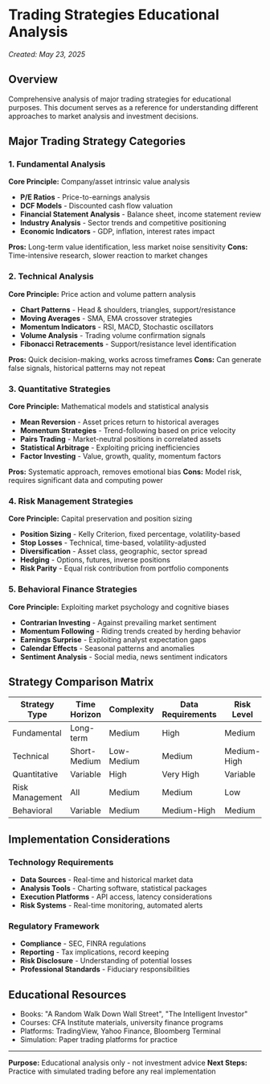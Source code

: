 # Trading Strategies Educational Analysis
*Created: May 23, 2025*

## Overview
Comprehensive analysis of major trading strategies for educational purposes. This document serves as a reference for understanding different approaches to market analysis and investment decisions.

## Major Trading Strategy Categories

### 1. **Fundamental Analysis**
**Core Principle:** Company/asset intrinsic value analysis
- **P/E Ratios** - Price-to-earnings analysis
- **DCF Models** - Discounted cash flow valuation
- **Financial Statement Analysis** - Balance sheet, income statement review
- **Industry Analysis** - Sector trends and competitive positioning
- **Economic Indicators** - GDP, inflation, interest rates impact

**Pros:** Long-term value identification, less market noise sensitivity
**Cons:** Time-intensive research, slower reaction to market changes

### 2. **Technical Analysis**
**Core Principle:** Price action and volume pattern analysis
- **Chart Patterns** - Head & shoulders, triangles, support/resistance
- **Moving Averages** - SMA, EMA crossover strategies
- **Momentum Indicators** - RSI, MACD, Stochastic oscillators
- **Volume Analysis** - Trading volume confirmation signals
- **Fibonacci Retracements** - Support/resistance level identification

**Pros:** Quick decision-making, works across timeframes
**Cons:** Can generate false signals, historical patterns may not repeat

### 3. **Quantitative Strategies**
**Core Principle:** Mathematical models and statistical analysis
- **Mean Reversion** - Asset prices return to historical averages
- **Momentum Strategies** - Trend-following based on price velocity
- **Pairs Trading** - Market-neutral positions in correlated assets
- **Statistical Arbitrage** - Exploiting pricing inefficiencies
- **Factor Investing** - Value, growth, quality, momentum factors

**Pros:** Systematic approach, removes emotional bias
**Cons:** Model risk, requires significant data and computing power

### 4. **Risk Management Strategies**
**Core Principle:** Capital preservation and position sizing
- **Position Sizing** - Kelly Criterion, fixed percentage, volatility-based
- **Stop Losses** - Technical, time-based, volatility-adjusted
- **Diversification** - Asset class, geographic, sector spread
- **Hedging** - Options, futures, inverse positions
- **Risk Parity** - Equal risk contribution from portfolio components

### 5. **Behavioral Finance Strategies**
**Core Principle:** Exploiting market psychology and cognitive biases
- **Contrarian Investing** - Against prevailing market sentiment
- **Momentum Following** - Riding trends created by herding behavior
- **Earnings Surprise** - Exploiting analyst expectation gaps
- **Calendar Effects** - Seasonal patterns and anomalies
- **Sentiment Analysis** - Social media, news sentiment indicators

## Strategy Comparison Matrix

| Strategy Type | Time Horizon | Complexity | Data Requirements | Risk Level |
|---------------|--------------|------------|-------------------|------------|
| Fundamental | Long-term | Medium | High | Medium |
| Technical | Short-Medium | Low-Medium | Medium | Medium-High |
| Quantitative | Variable | High | Very High | Variable |
| Risk Management | All | Medium | Medium | Low |
| Behavioral | Variable | Medium | Medium-High | Medium |

## Implementation Considerations

### Technology Requirements
- **Data Sources** - Real-time and historical market data
- **Analysis Tools** - Charting software, statistical packages
- **Execution Platforms** - API access, latency considerations
- **Risk Systems** - Real-time monitoring, automated alerts

### Regulatory Framework
- **Compliance** - SEC, FINRA regulations
- **Reporting** - Tax implications, record keeping
- **Risk Disclosure** - Understanding of potential losses
- **Professional Standards** - Fiduciary responsibilities

## Educational Resources
- Books: "A Random Walk Down Wall Street", "The Intelligent Investor"
- Courses: CFA Institute materials, university finance programs
- Platforms: TradingView, Yahoo Finance, Bloomberg Terminal
- Simulation: Paper trading platforms for practice

---
**Purpose:** Educational analysis only - not investment advice
**Next Steps:** Practice with simulated trading before any real implementation